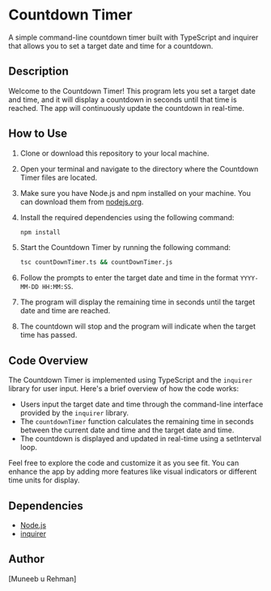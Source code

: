# Countdown Timer

A simple command-line countdown timer built with TypeScript and inquirer that allows you to set a target date and time for a countdown.

## Description

Welcome to the Countdown Timer! This program lets you set a target date and time, and it will display a countdown in seconds until that time is reached. The app will continuously update the countdown in real-time.

## How to Use

1. Clone or download this repository to your local machine.

2. Open your terminal and navigate to the directory where the Countdown Timer files are located.

3. Make sure you have Node.js and npm installed on your machine. You can download them from [nodejs.org](https://nodejs.org/).

4. Install the required dependencies using the following command:

   ```sh
   npm install
   ```

5. Start the Countdown Timer by running the following command:

   ```sh
   tsc countDownTimer.ts && countDownTimer.js
   ```

6. Follow the prompts to enter the target date and time in the format `YYYY-MM-DD HH:MM:SS`.

7. The program will display the remaining time in seconds until the target date and time are reached.

8. The countdown will stop and the program will indicate when the target time has passed.

## Code Overview

The Countdown Timer is implemented using TypeScript and the `inquirer` library for user input. Here's a brief overview of how the code works:

- Users input the target date and time through the command-line interface provided by the `inquirer` library.
- The `countdownTimer` function calculates the remaining time in seconds between the current date and time and the target date and time.
- The countdown is displayed and updated in real-time using a setInterval loop.

Feel free to explore the code and customize it as you see fit. You can enhance the app by adding more features like visual indicators or different time units for display.

## Dependencies

- [Node.js](https://nodejs.org/)
- [inquirer](https://www.npmjs.com/package/inquirer)

## Author

[Muneeb u Rehman]
